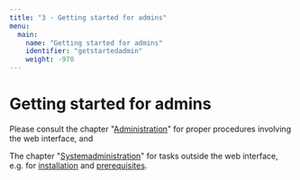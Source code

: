 ```yaml
---
title: "3 - Getting started for admins"
menu:
  main:
    name: "Getting started for admins"
    identifier: "getstartedadmin"
    weight: -970
---
```

# Getting started for admins

Please consult the chapter "[Administration](../webfrontend/administration)" for proper procedures involving the web interface, and

The chapter "[Systemadministration](../sysadmin)" for tasks outside the web interface, e.g. for [installation](../sysadmin/installation) and [prerequisites](../sysadmin/requirements).
